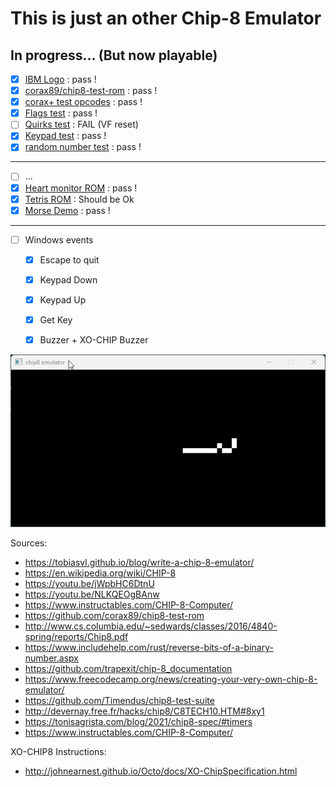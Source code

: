 # This is just an other Chip-8 Emulator

## In progress... (But now playable)

- [x] [IBM Logo](https://github.com/Timendus/chip8-test-suite) : pass ! 
- [x] [corax89/chip8-test-rom](https://github.com/corax89/chip8-test-rom) : pass !
- [x] [corax+ test opcodes](https://github.com/Timendus/chip8-test-suite) : pass !
- [x] [Flags test](https://github.com/Timendus/chip8-test-suite) : pass !
- [ ] [Quirks test](https://github.com/Timendus/chip8-test-suite) : FAIL (VF reset) 
- [x] [Keypad test](https://github.com/Timendus/chip8-test-suite) : pass !
- [x] [random number test](https://github.com/mattmikolay/chip-8/tree/master) : pass !

-------------------------

- [ ] ...
- [x] [Heart monitor ROM](https://github.com/mattmikolay/chip-8/tree/master) : pass !
- [x] [Tetris ROM](https://github.com/badlogic/chip8/tree/master) : Should be Ok
- [x] [Morse Demo](https://github.com/mattmikolay/chip-8/tree/master) : pass !

--------------------------

- [ ] Windows events
    - [x] Escape to quit
    - [x] Keypad Down
    - [x] Keypad Up
    - [x] Get Key
    - [x] Buzzer + XO-CHIP Buzzer 

 
![demo](./demo/demo.gif)

Sources: 
- https://tobiasvl.github.io/blog/write-a-chip-8-emulator/
- https://en.wikipedia.org/wiki/CHIP-8
- https://youtu.be/jWpbHC6DtnU
- https://youtu.be/NLKQEOgBAnw
- https://www.instructables.com/CHIP-8-Computer/
- https://github.com/corax89/chip8-test-rom
- http://www.cs.columbia.edu/~sedwards/classes/2016/4840-spring/reports/Chip8.pdf
- https://www.includehelp.com/rust/reverse-bits-of-a-binary-number.aspx
- https://github.com/trapexit/chip-8_documentation
- https://www.freecodecamp.org/news/creating-your-very-own-chip-8-emulator/
- https://github.com/Timendus/chip8-test-suite
- http://devernay.free.fr/hacks/chip8/C8TECH10.HTM#8xy1
- https://tonisagrista.com/blog/2021/chip8-spec/#timers
- https://www.instructables.com/CHIP-8-Computer/

XO-CHIP8 Instructions:
- http://johnearnest.github.io/Octo/docs/XO-ChipSpecification.html